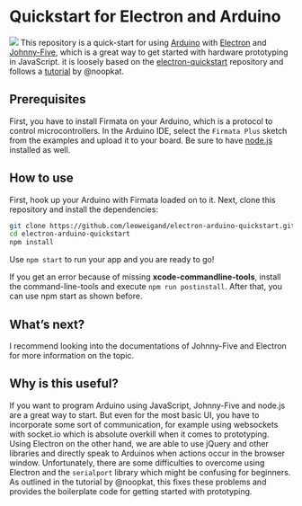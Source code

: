 # Quickstart for Electron and Arduino
![](https://raw.githubusercontent.com/leoweigand/electron-arduino-quickstart/poster.png)
This repository is a quick-start for using [Arduino](https://www.arduino.cc/) with [Electron](http://electron.atom.io/) and [Johnny-Five](http://johnny-five.io/), which is a great way to get started with hardware prototyping in JavaScript. it is loosely based on the [electron-quickstart](https://github.com/electron/electron-quick-start) repository and follows a [tutorial](http://meow.noopkat.com/using-johnny-five-within-an-electron-app/) by @noopkat.

## Prerequisites
First, you have to install Firmata on your Arduino, which is a protocol to control microcontrollers. In the Arduino IDE, select the `Firmata Plus` sketch from the examples and upload it to your board.
Be sure to have [node.js](https://nodejs.org/en/) installed as well.

## How to use
First, hook up your Arduino with Firmata loaded on to it.
Next, clone this repository and install the dependencies:
```bash
git clone https://github.com/leoweigand/electron-arduino-quickstart.git
cd electron-arduino-quickstart
npm install
```
Use `npm start` to run your app and you are ready to go!
  
If you get an error because of missing **xcode-commandline-tools**, install the command-line-tools and execute `npm run postinstall`. After that, you can use npm start as shown before.

## What’s next?
I recommend looking into the documentations of Johnny-Five and Electron for more information on the topic.

## Why is this useful?
If you want to program Arduino using JavaScript, Johnny-Five and node.js are a great way to start. But even for the most basic UI, you have to incorporate some sort of communication, for example using websockets with socket.io which is absolute overkill when it comes to prototyping. Using Electron on the other hand, we are able to use jQuery and other libraries and directly speak to Arduinos when actions occur in the browser window.
Unfortunately, there are some difficulties to overcome using Electron and the `serialport` library which might be confusing for beginners. As outlined in the tutorial by @noopkat, this fixes these problems and provides the boilerplate code for getting started with prototyping.